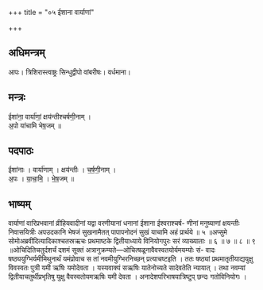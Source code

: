 +++
title = "०५ ईशाना वार्याणां"

+++
## अधिमन्त्रम्
आपः। त्रिशिरास्त्वाष्ट्रः सिन्धुद्वीपो वांबरीषः। वर्धमाना।

## मन्त्रः
ईशा॑ना॒ वार्या॑णां॒ क्षय॑न्तीश्चर्षणी॒नाम् ।  
अ॒पो या॑चामि भेष॒जम् ॥

## पदपाठः
ईशा॑नाः । वार्या॑णाम् । क्षय॑न्तीः । च॒र्ष॒णी॒नाम् ।  
अ॒पः । या॒चा॒मि॒ । भे॒ष॒जम् ॥

## भाष्यम्
वार्याणां वारिप्रभवानां व्रीहियवादीनां यद्वा वरणीयानां धनानां ईशाना ईश्वराश्चर्ष- णीनां मनुष्याणां क्षयन्तीः निवासयित्रीः अपउदकानि भेषजं सुखनामैतत् पापापनोदनं सुखं याचामि अहं प्रार्थये ॥ ५ ॥अप्सुमे सोमोअब्रवीदित्यादिकाश्चतस्रऋचः प्रथमाष्टके द्वितीयाध्याये विनियोगपुरः सरं व्याख्याताः ॥ ६ ॥ ७ ॥ ८ ॥ ९ ॥ओचिदितिचतुर्दशर्चं दशमं सूक्तं अत्रानुक्रम्यते—ओचित्षळूनावैवस्वतयोर्यमयम्योः सं- वादः षष्ठ्ययुग्भिर्यमीमिथुनार्थं यमंप्रोवाच स तां नवमीयुग्भिरनिच्छन् प्रत्याचष्टइति । ततः षष्ठ्यां प्रथमातृतीयाद्ययुक्षु विवस्वतः पुत्री यमी ऋषिः यमोदेवता । यस्यवाक्यं सऋषिः यातेनोच्यते सादेवतेति न्यायात् । तथा नवम्यां द्वितीयाचतुर्थीप्रभृतिषु युक्षु वैवस्वतोयमऋषिः यमी देवता । अनादेशपरिभाषयात्रिष्टुप् छन्दः गतोविनियोगः ।
